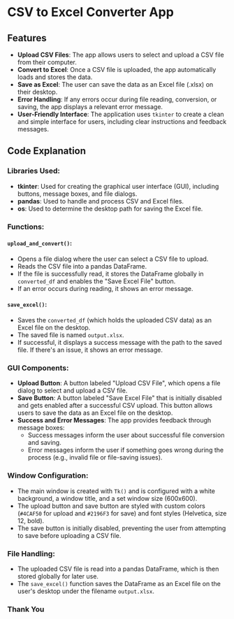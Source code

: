 # CSV to Excel Converter App

## Features

- **Upload CSV Files**: The app allows users to select and upload a CSV file from their computer.
- **Convert to Excel**: Once a CSV file is uploaded, the app automatically loads and stores the data.
- **Save as Excel**: The user can save the data as an Excel file (.xlsx) on their desktop.
- **Error Handling**: If any errors occur during file reading, conversion, or saving, the app displays a relevant error message.
- **User-Friendly Interface**: The application uses `tkinter` to create a clean and simple interface for users, including clear instructions and feedback messages.

## Code Explanation

### Libraries Used:

- **tkinter**: Used for creating the graphical user interface (GUI), including buttons, message boxes, and file dialogs.
- **pandas**: Used to handle and process CSV and Excel files.
- **os**: Used to determine the desktop path for saving the Excel file.

### Functions:

#### `upload_and_convert()`:
- Opens a file dialog where the user can select a CSV file to upload.
- Reads the CSV file into a pandas DataFrame.
- If the file is successfully read, it stores the DataFrame globally in `converted_df` and enables the "Save Excel File" button.
- If an error occurs during reading, it shows an error message.

#### `save_excel()`:
- Saves the `converted_df` (which holds the uploaded CSV data) as an Excel file on the desktop.
- The saved file is named `output.xlsx`.
- If successful, it displays a success message with the path to the saved file. If there's an issue, it shows an error message.

### GUI Components:

- **Upload Button**: A button labeled "Upload CSV File", which opens a file dialog to select and upload a CSV file.
- **Save Button**: A button labeled "Save Excel File" that is initially disabled and gets enabled after a successful CSV upload. This button allows users to save the data as an Excel file on the desktop.
- **Success and Error Messages**: The app provides feedback through message boxes:
  - Success messages inform the user about successful file conversion and saving.
  - Error messages inform the user if something goes wrong during the process (e.g., invalid file or file-saving issues).

### Window Configuration:

- The main window is created with `Tk()` and is configured with a white background, a window title, and a set window size (600x600).
- The upload button and save button are styled with custom colors (`#4CAF50` for upload and `#2196F3` for save) and font styles (Helvetica, size 12, bold).
- The save button is initially disabled, preventing the user from attempting to save before uploading a CSV file.

### File Handling:

- The uploaded CSV file is read into a pandas DataFrame, which is then stored globally for later use.
- The `save_excel()` function saves the DataFrame as an Excel file on the user's desktop under the filename `output.xlsx`.
### Thank You
